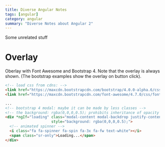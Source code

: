 ```yaml
---
title: Diverse Angular Notes
tags: [angular]
category: angular
summary: "Diverse Notes about Angular 2"
---
```


Some unrelated stuff

# Overlay

Oberlay with Font Awesome and Bootstrap 4. Note that the overlay is always shown. (The bootstrap examples show the overlay on button click).

~~~html
<!-- load css from cdns: -->
<link href="https://maxcdn.bootstrapcdn.com/bootstrap/4.0.0-alpha.6/css/bootstrap.min.css" rel="stylesheet">
<link href="https://maxcdn.bootstrapcdn.com/font-awesome/4.7.0/css/font-awesome.min.css" rel="stylesheet">

...
<!-- bootstrap 4 modal: maybe it can be made by less classes -->
<!-- the background: rgba(0,0,0,0.5); prohibits inheritance of opacity to spinner -->
<div *ngIf="loading" class="modal-content modal-backdrop justify-content-center align-items-center w-100 h-100 " 
                     style="background: rgba(0,0,0,0.5);">
  <!-- animated spinner -->
  <i class="fa fa-spinner fa-spin fa-3x fa-fw text-white"></i>
  <span class="sr-only">Loading...</span>
</div>
~~~
